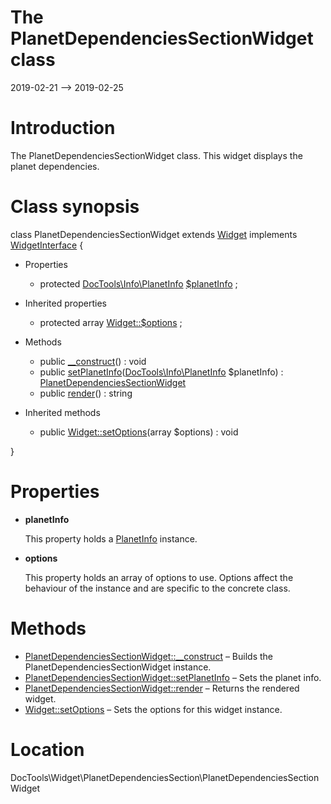 The PlanetDependenciesSectionWidget class
================
2019-02-21 --> 2019-02-25




Introduction
============

The PlanetDependenciesSectionWidget class.
This widget displays the planet dependencies.



Class synopsis
==============


class <span class="pl-k">PlanetDependenciesSectionWidget</span> extends [Widget](https://github.com/lingtalfi/DocTools/blob/master/doc/api/DocTools/Widget/Widget.md) implements [WidgetInterface](https://github.com/lingtalfi/DocTools/blob/master/doc/api/DocTools/Widget/WidgetInterface.md) {

- Properties
    - protected [DocTools\Info\PlanetInfo](https://github.com/lingtalfi/DocTools/blob/master/doc/api/DocTools/Info/PlanetInfo.md) [$planetInfo](#property-planetInfo) ;

- Inherited properties
    - protected array [Widget::$options](#property-options) ;

- Methods
    - public [__construct](https://github.com/lingtalfi/DocTools/blob/master/doc/api/DocTools/Widget/PlanetDependenciesSection/PlanetDependenciesSectionWidget/__construct.md)() : void
    - public [setPlanetInfo](https://github.com/lingtalfi/DocTools/blob/master/doc/api/DocTools/Widget/PlanetDependenciesSection/PlanetDependenciesSectionWidget/setPlanetInfo.md)([DocTools\Info\PlanetInfo](https://github.com/lingtalfi/DocTools/blob/master/doc/api/DocTools/Info/PlanetInfo.md) $planetInfo) : [PlanetDependenciesSectionWidget](https://github.com/lingtalfi/DocTools/blob/master/doc/api/DocTools/Widget/PlanetDependenciesSection/PlanetDependenciesSectionWidget.md)
    - public [render](https://github.com/lingtalfi/DocTools/blob/master/doc/api/DocTools/Widget/PlanetDependenciesSection/PlanetDependenciesSectionWidget/render.md)() : string

- Inherited methods
    - public [Widget::setOptions](https://github.com/lingtalfi/DocTools/blob/master/doc/api/DocTools/Widget/Widget/setOptions.md)(array $options) : void

}




Properties
=============

- <span id="property-planetInfo"><b>planetInfo</b></span>

    This property holds a [PlanetInfo](https://github.com/lingtalfi/DocTools/blob/master/doc/api/DocTools/Info/PlanetInfo.md) instance.
    
    

- <span id="property-options"><b>options</b></span>

    This property holds an array of options to use. Options affect the behaviour of the instance and
    are specific to the concrete class.
    
    



Methods
==============

- [PlanetDependenciesSectionWidget::__construct](https://github.com/lingtalfi/DocTools/blob/master/doc/api/DocTools/Widget/PlanetDependenciesSection/PlanetDependenciesSectionWidget/__construct.md) &ndash; Builds the PlanetDependenciesSectionWidget instance.
- [PlanetDependenciesSectionWidget::setPlanetInfo](https://github.com/lingtalfi/DocTools/blob/master/doc/api/DocTools/Widget/PlanetDependenciesSection/PlanetDependenciesSectionWidget/setPlanetInfo.md) &ndash; Sets the planet info.
- [PlanetDependenciesSectionWidget::render](https://github.com/lingtalfi/DocTools/blob/master/doc/api/DocTools/Widget/PlanetDependenciesSection/PlanetDependenciesSectionWidget/render.md) &ndash; Returns the rendered widget.
- [Widget::setOptions](https://github.com/lingtalfi/DocTools/blob/master/doc/api/DocTools/Widget/Widget/setOptions.md) &ndash; Sets the options for this widget instance.




Location
=============
DocTools\Widget\PlanetDependenciesSection\PlanetDependenciesSectionWidget